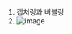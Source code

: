 1. 캡처링과 버블링
2. ![image](https://github.com/KoGaYoung/JS-study/assets/36693355/899a4663-db70-4ecc-912d-d53c5c3c88fb)
